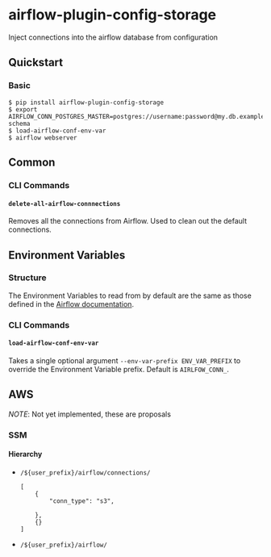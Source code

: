 # airflow-plugin-config-storage

Inject connections into the airflow database from configuration

## Quickstart

### Basic

```shell
$ pip install airflow-plugin-config-storage
$ export AIRFLOW_CONN_POSTGRES_MASTER=postgres://username:password@my.db.example.com/my-schema
$ load-airflow-conf-env-var
$ airflow webserver
```

## Common

### CLI Commands

#### `delete-all-airflow-connnections`
Removes all the connections from Airflow. Used to clean out
the default connections.

## Environment Variables

### Structure

The Environment Variables to read from by default are the same
as those defined in the [Airflow documentation](https://airflow.readthedocs.io/en/stable/howto/manage-connections.html#creating-a-connection-with-environment-variables).

### CLI Commands

#### `load-airflow-conf-env-var`

Takes a single optional argument `--env-var-prefix ENV_VAR_PREFIX`
to override the Environment Variable prefix. Default is `AIRLFOW_CONN_`.


## AWS

_NOTE_: Not yet implemented, these are proposals

### SSM

#### Hierarchy

 - `/${user_prefix}/airflow/connections/`
    
    ```
    [
        {
            "conn_type": "s3",
            
        },
        {}
    ]
    ```
 - `/${user_prefix}/airflow/`
